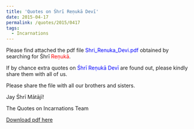 ```yaml
---
title: 'Quotes on Śhrī Reṇukā Devī'
date: 2015-04-17
permalink: /quotes/2015/0417
tags:
  - Incarnations
---
```


Please find attached the pdf file <font color="blue">Shri_Renuka_Devi.pdf</font> obtained by searching for Śhrī <font color="red">Reṇukā</font>.   

If by chance extra quotes on <font color="blue">Śhrī Reṇukā Devī</font> are found out, please kindly share them with all of us.  

Please share the file with all our brothers and sisters.  

Jay Śhrī Mātājī!  

The Quotes on Incarnations Team  

[Download pdf here](http://seven-teams.github.io/files/Shri_Renuka_Devi.pdf)